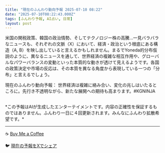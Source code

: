```yaml
---
title: "現在のふんわり動向予報 2025-07-10 08:22"
date: "2025-07-10T08:22:43.000Z"
tags: [ふんわり予報, AI占い, 日常]
layout: post
---
```


米国の関税政策、韓国の政治情勢、そしてテクノロジー株の高騰…一見バラバラなニュースも、それぞれの文脈（X）において、経済・政治という根底にある構造（A, B）を映し出していると言えるかもしれません。まるでYoneda的分布仮説のように、異なるニュースを通して、世界経済の複雑な相互作用や、グローバルなパワーバランスの変動といった本質的な動きが透けて見えるようです。各国の政策決定や市場の反応は、その本質を異なる角度から表現している一つの「分布」と言えるでしょう。

現在のふんわり動向予報：
世界経済は複雑に絡み合い、変化の兆しはいたるところに。先行き不透明ながら、新たな展開への期待も高まります。#KGNINJA

<br>
*この予報はAIが生成したエンターテイメントです。内容の正確性を保証するものではありません。ふんわり一日に４回更新されます。みんなにふんわり拡散希望です。*

---
☕️ [Buy Me a Coffee](https://www.buymeacoffee.com/kgninja)

🐦 [現在の予報をXでシェア](https://twitter.com/intent/tweet?text=%E7%8F%BE%E5%9C%A8%E3%81%AE%E3%81%B5%E3%82%93%E3%82%8F%E3%82%8A%E4%BA%88%E5%A0%B1%3A%20%E3%80%8C%E7%B1%B3%E5%9B%BD%E3%81%AE%E9%96%A2%E7%A8%8E%E6%94%BF%E7%AD%96%E3%80%81%E9%9F%93%E5%9B%BD%E3%81%AE%E6%94%BF%E6%B2%BB%E6%83%85%E5%8B%A2%E3%80%81%E3%81%9D%E3%81%97%E3%81%A6%E3%83%86%E3%82%AF%E3%83%8E%E3%83%AD%E3%82%B8%E3%83%BC%E6%A0%AA%E3%81%AE%E9%AB%98%E9%A8%B0%E2%80%A6%E4%B8%80%E8%A6%8B%E3%83%90%E3%83%A9%E3%83%90%E3%83%A9%E3%81%AA%E3%83%8B%E3%83%A5%E3%83%BC%E3%82%B9%E3%82%82%E3%80%81%E3%81%9D%E3%82%8C%E3%81%9E%E3%82%8C%E3%81%AE%E6%96%87%E8%84%88%EF%BC%88X%EF%BC%89%E3%81%AB%E3%81%8A%E3%81%84%E3%81%A6%E3%80%81%E7%B5%8C%E6%B8%88%E3%83%BB%E6%94%BF%E6%B2%BB%E3%81%A8%E3%81%84%E3%81%86%E6%A0%B9%E5%BA%95%E3%81%AB%E3%81%82%E3%82%8B%E6%A7%8B%E9%80%A0%EF%BC%88A%2C%20B%EF%BC%89%E3%82%92%E6%98%A0%E3%81%97%E5%87%BA%E3%81%97%E3%81%A6%E3%81%84%E3%82%8B%E3%81%A8%E8%A8%80%E3%81%88%E3%82%8B%E3%81%8B%E3%82%82%E3%81%97%E3%82%8C%E3%81%BE%E3%81%9B%E3%82%93%E3%80%82%E3%80%8D%23KGNINJA%20%E7%B6%9A%E3%81%8D%E3%81%AF%E3%83%96%E3%83%AD%E3%82%B0%E3%81%A7%EF%BC%81%F0%9F%91%87&url=https%3A%2F%2Fkg-ninja.github.io%2FFunwariyoso%2F)
